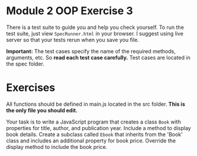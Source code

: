 # Module 2 OOP Exercise 3

There is a test suite to guide you and help you check yourself. To run the test suite, just view `SpecRunner.html` in your browser. I suggest using live server so that your tests rerun when you save you file.

**Important:** The test cases specify the name of the required methods, arguments, etc. So **read each test case carefully.** Test cases are located in the spec folder.

# Exercises
All functions should be defined in main.js located in the src folder. **This is the only file you should edit.**

Your task is to write a JavaScript program that creates a class `Book` with properties for title, author, and publication year. Include a method to display book details. Create a subclass called `Ebook` that inherits from the 'Book' class and includes an additional property for book price. Override the display method to include the book price.